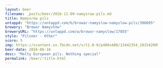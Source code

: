 ```yaml
---
layout: beer
filename: _posts/beer/2016-11-09-namysrow-pils.md
title: Namysrów pils
untappd: "https://untappd.com/b/browar-namyslow-namyslow-pils/396095"
brewery: "Browar Namysłów"
breweryURL: "https://untappd.com/w/browar-namyslow/17855"
style: "Pilsner - Other"
score: 5
img: https://scontent.xx.fbcdn.net/v/t1.0-0/p480x480/13442354_10154200938273745_8005265126653801521_n.jpg?oh=bb1083fb5eb7d7afe87d11bb5381522d&oe=594882DE
beer-date: 2016-06-16
desc: "Malty European pils. Nothing special"
permalink: /beer/:title.html
---
```

